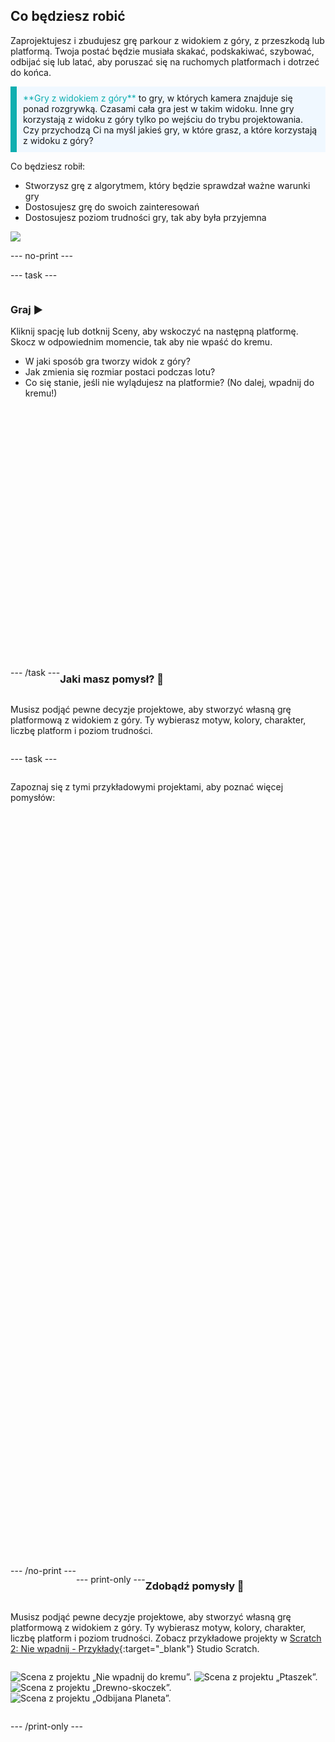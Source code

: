 ## Co będziesz robić

Zaprojektujesz i zbudujesz grę parkour z widokiem z góry, z przeszkodą lub platformą. Twoja postać będzie musiała skakać, podskakiwać, szybować, odbijać się lub latać, aby poruszać się na ruchomych platformach i dotrzeć do końca.

<p style="border-left: solid; border-width:10px; border-color: #0faeb0; background-color: aliceblue; padding: 10px;">
<span style="color: #0faeb0">**Gry z widokiem z góry**</span> to gry, w których kamera znajduje się ponad rozgrywką. Czasami cała gra jest w takim widoku. Inne gry korzystają z widoku z góry tylko po wejściu do trybu projektowania. Czy przychodzą Ci na myśl jakieś gry, w które grasz, a które korzystają z widoku z góry? 
</p>

Co będziesz robił:
+ Stworzysz grę z algorytmem, który będzie sprawdzał ważne warunki gry
+ Dostosujesz grę do swoich zainteresowań
+ Dostosujesz poziom trudności gry, tak aby była przyjemna

![](images/example-strip.png)

--- no-print ---

--- task ---

<div style="display: flex; flex-wrap: wrap">
<div style="flex-basis: 175px; flex-grow: 1">  

### Graj ▶️ 

Kliknij spację lub dotknij Sceny, aby wskoczyć na następną platformę. Skocz w odpowiednim momencie, tak aby nie wpaść do kremu.

+ W jaki sposób gra tworzy widok z góry? 
+ Jak zmienia się rozmiar postaci podczas lotu? 
+ Co się stanie, jeśli nie wylądujesz na platformie? (No dalej, wpadnij do kremu!)

</div>

<div>
<div class="scratch-preview" style="margin-left: 15px;">
  <iframe allowtransparency="true" width="485" height="402" src="" frameborder="0"></iframe>
</div>

</div>

--- /task ---

### Jaki masz pomysł? 💭

Musisz podjąć pewne decyzje projektowe, aby stworzyć własną grę platformową z widokiem z góry. Ty wybierasz motyw, kolory, charakter, liczbę platform i poziom trudności.

--- task ---

Zapoznaj się z tymi przykładowymi projektami, aby poznać więcej pomysłów:
<div class="scratch-preview" style="margin-left: 15px;">
  <iframe allowtransparency="true" width="485" height="402" src="" frameborder="0"></iframe>
</div>
<div class="scratch-preview" style="margin-left: 15px;">
  <iframe allowtransparency="true" width="485" height="402" src="" frameborder="0"></iframe>
</div>
<div class="scratch-preview" style="margin-left: 15px;">
  <iframe allowtransparency="true" width="485" height="402" src="" frameborder="0"></iframe>
</div>
--- /no-print ---

--- print-only ---

### Zdobądź pomysły 💭

Musisz podjąć pewne decyzje projektowe, aby stworzyć własną grę platformową z widokiem z góry. Ty wybierasz motyw, kolory, charakter, liczbę platform i poziom trudności. Zobacz przykładowe projekty w [Scratch 2: Nie wpadnij - Przykłady](https://scratch.mit.edu/studios/29599110/){:target="_blank"} Studio Scratch.

![Scena z projektu „Nie wpadnij do kremu”.](images/custard.png) ![Scena z projektu „Ptaszek”.](images/bird.png) ![Scena z projektu „Drewno-skoczek”.](images/frog.png) ![Scena z projektu „Odbijana Planeta”.](images/space.png)

--- /print-only ---

 
